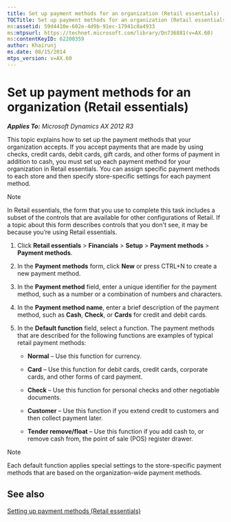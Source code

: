 ```yaml
---
title: Set up payment methods for an organization (Retail essentials)
TOCTitle: Set up payment methods for an organization (Retail essentials)
ms:assetid: 59d4410e-602e-4d9b-91ec-17941c0a4933
ms:mtpsurl: https://technet.microsoft.com/library/Dn736881(v=AX.60)
ms:contentKeyID: 62200359
author: Khairunj
ms.date: 08/15/2014
mtps_version: v=AX.60
---
```


# Set up payment methods for an organization (Retail essentials) 


_**Applies To:** Microsoft Dynamics AX 2012 R3_

This topic explains how to set up the payment methods that your organization accepts. If you accept payments that are made by using checks, credit cards, debit cards, gift cards, and other forms of payment in addition to cash, you must set up each payment method for your organization in Retail essentials. You can assign specific payment methods to each store and then specify store-specific settings for each payment method.


> [!NOTE]
> <P>In Retail essentials, the form that you use to complete this task includes a subset of the controls that are available for other configurations of Retail. If a topic about this form describes controls that you don't see, it may be because you’re using Retail essentials.</P>



1.  Click **Retail essentials** \> **Financials** \> **Setup** \> **Payment methods** \> **Payment methods**.

2.  In the **Payment methods** form, click **New** or press CTRL+N to create a new payment method.

3.  In the **Payment method** field, enter a unique identifier for the payment method, such as a number or a combination of numbers and characters.

4.  In the **Payment method name**, enter a brief description of the payment method, such as **Cash**, **Check**, or **Cards** for credit and debit cards.

5.  In the **Default function** field, select a function. The payment methods that are described for the following functions are examples of typical retail payment methods:
    
      - **Normal** – Use this function for currency.
    
      - **Card** – Use this function for debit cards, credit cards, corporate cards, and other forms of card payment.
    
      - **Check** – Use this function for personal checks and other negotiable documents.
    
      - **Customer** – Use this function if you extend credit to customers and then collect payment later.
    
      - **Tender remove/float** – Use this function if you add cash to, or remove cash from, the point of sale (POS) register drawer.


> [!NOTE]
> <P>Each default function applies special settings to the store-specific payment methods that are based on the organization-wide payment methods.</P>



## See also

[Setting up payment methods (Retail essentials)](setting-up-payment-methods-retail-essentials.md)

  


